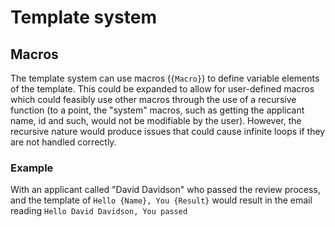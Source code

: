# Template system
 
## Macros

The template system can use macros (`{Macro}`) to define variable elements of the template. This could be expanded to allow for user-defined macros which could feasibly use other macros through the use of a recursive function (to a point, the "system" macros, such as getting the applicant name, id and such, would not be modifiable by the user). However, the recursive nature would produce issues that could cause infinite loops if they are not handled correctly.

### Example

With an applicant called "David Davidson" who passed the review process, and the template of `Hello {Name}, You {Result}` would result in the email reading `Hello David Davidson, You passed`